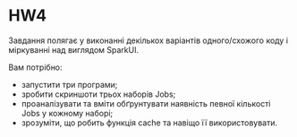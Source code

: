 # HW4

Завдання полягає у виконанні декількох варіантів одного/схожого коду і міркуванні над виглядом SparkUI.

Вам потрібно:

- запустити три програми;
- зробити скриншоти трьох наборів Jobs;
- проаналізувати та вміти обґрунтувати наявність певної кількості Jobs у кожному наборі;
- зрозуміти, що робить функція cache та навіщо її використовувати.